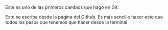 Este es uno de las primeros cambios que hago en Git. 


Esto se escribe desde la página del Github. Es más sencillo hacer esto que todos los pasos que tenemos que hacer desde la terminal
